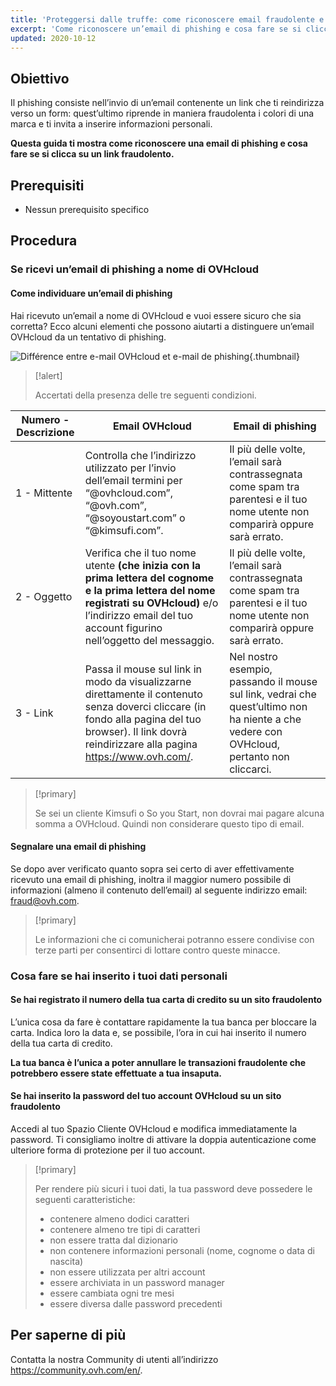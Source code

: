 ```yaml
---
title: 'Proteggersi dalle truffe: come riconoscere email fraudolente e di phishing'
excerpt: 'Come riconoscere un’email di phishing e cosa fare se si clicca su un link fraudolento'
updated: 2020-10-12
---
```


## Obiettivo

Il phishing consiste nell’invio di un’email contenente un link che ti reindirizza verso un form: quest’ultimo riprende in maniera fraudolenta i colori di una marca e ti invita a inserire informazioni personali.

**Questa guida ti mostra come riconoscere una email di phishing e cosa fare se si clicca su un link fraudolento.**

## Prerequisiti

- Nessun prerequisito specifico

## Procedura

### Se ricevi un’email di phishing a nome di OVHcloud

#### Come individuare un’email di phishing

Hai ricevuto un’email a nome di OVHcloud e vuoi essere sicuro che sia corretta? Ecco alcuni elementi che possono aiutarti a distinguere un’email OVHcloud da un tentativo di phishing.

![Différence entre e-mail OVHcloud et e-mail de phishing](phishing_email.png){.thumbnail}

> [!alert]
> 
> Accertati della presenza delle tre seguenti condizioni.
> 

|Numero - Descrizione|Email OVHcloud|Email di phishing|
|---|---|---|
|1 - Mittente|Controlla che l’indirizzo utilizzato per l’invio dell’email termini per “@ovhcloud.com”, “@ovh.com”, “@soyoustart.com” o “@kimsufi.com”.|Il più delle volte, l’email sarà contrassegnata come spam tra parentesi e il tuo nome utente non comparirà oppure sarà errato.|
|2 - Oggetto|Verifica che il tuo nome utente **(che inizia con la prima lettera del cognome e la prima lettera del nome registrati su OVHcloud)** e/o l’indirizzo email del tuo account figurino nell’oggetto del messaggio.|Il più delle volte, l’email sarà contrassegnata come spam tra parentesi e il tuo nome utente non comparirà oppure sarà errato.|
|3 - Link|Passa il mouse sul link in modo da visualizzarne direttamente il contenuto senza doverci cliccare (in fondo alla pagina del tuo browser). Il link dovrà reindirizzare alla pagina https://www.ovh.com/.|Nel nostro esempio, passando il mouse sul link, vedrai che quest’ultimo non ha niente a che vedere con OVHcloud, pertanto non cliccarci.|

> [!primary]
> 
> Se sei un cliente Kimsufi o So you Start, non dovrai mai pagare alcuna somma a OVHcloud. Quindi non considerare questo tipo di email.
> 

#### Segnalare una email di phishing

Se dopo aver verificato quanto sopra sei certo di aver effettivamente ricevuto una email di phishing, inoltra il maggior numero possibile di informazioni (almeno il contenuto dell’email) al seguente indirizzo email: fraud@ovh.com.

> [!primary]
> 
>  Le informazioni che ci comunicherai potranno essere condivise con terze parti per consentirci di lottare contro queste minacce.
> 

### Cosa fare se hai inserito i tuoi dati personali

#### Se hai registrato il numero della tua carta di credito su un sito fraudolento

L’unica cosa da fare è contattare rapidamente la tua banca per bloccare la carta. Indica loro la data e, se possibile, l’ora in cui hai inserito il numero della tua carta di credito.

**La tua banca è l’unica a poter annullare le transazioni fraudolente che potrebbero essere state effettuate a tua insaputa.**

#### Se hai inserito la password del tuo account OVHcloud su un sito fraudolento

Accedi al tuo Spazio Cliente OVHcloud e modifica immediatamente la password. Ti consigliamo inoltre di attivare la doppia autenticazione come ulteriore forma di protezione per il tuo account.

> [!primary]
>
> Per rendere più sicuri i tuoi dati, la tua password deve possedere le seguenti caratteristiche:
>
> - contenere almeno dodici caratteri
> - contenere almeno tre tipi di caratteri 
> - non essere tratta dal dizionario
> - non contenere informazioni personali (nome, cognome o data di nascita) 
> - non essere utilizzata per altri account
> - essere archiviata in un password manager
> - essere cambiata ogni tre mesi 
> - essere diversa dalle password precedenti
>

## Per saperne di più

Contatta la nostra Community di utenti all’indirizzo <https://community.ovh.com/en/>.
